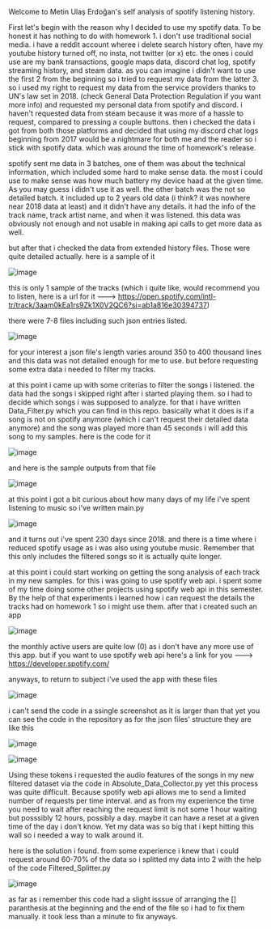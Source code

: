 Welcome to Metin Ulaş Erdoğan's self analysis of spotify listening history.

First let's begin with the reason why I decided to use my spotify data.
To be honest it has nothing to do with homework 1. i don't use traditional social media. i have a reddit account wheree i delete search history often, have my youtube history turned off, no insta, not twitter (or x) etc.
the ones i could use are my bank transactions, google maps data, discord chat log, spotify streaming history, and steam data.
as you can imagine i didn't want to use the first 2 from the beginning so i tried to request my data from the latter 3.
so i used my right to request my data from the service providers thanks to UN's law set in 2018. (check General Data Protection Regulation if you want more info) and requested my personal data from spotify and discord.
i haven't requested data from steam because it was more of a hassle to request, compared to pressing a couple buttons.
then i checked the data i got from both those platforms and decided that using my discord chat logs beginning from 2017 would be a nightmare for both me and the reader so i stick with spotify data. which was around the time of homework's release.

spotify sent me data in 3 batches, one of them was about the technical information, which included some hard to make sense data. the most i could use to make sense was how much battery my device haad at the given time. As you may guess i didn't use it as well.
the other batch was the not so detailed batch. it included up to 2 years old data (i think? it was nowhere near 2018 data at least) and it didn't have any details. it had the info of the track name, track artist name, and when it was listened.
this data was obviously not enough and not usable in making api calls to get more data as well.

but after that i checked the data from extended history files. Those were quite detailed actually. here is a sample of it

![image](https://github.com/PiercingSnowflake/FabulA-sPersonalTrackAnalyzer/assets/56087824/41743d5e-c4a9-4ccb-98ee-c42711f95449)

this is only 1 sample of the tracks (which i quite like, would recommend you to listen, here is a url for it ---> https://open.spotify.com/intl-tr/track/3aam0kEa1rs9Zk1X0V2QC6?si=ab1a816e30394737)

there were 7-8 files including such json entries listed.

![image](https://github.com/PiercingSnowflake/FabulA-sPersonalTrackAnalyzer/assets/56087824/c0af96ca-384a-4d25-b919-b523262ff045)

for your interest a json file's length varies around 350 to 400 thousand lines
and this data was not detailed enough for me to use. but before requesting some extra data i needed to filter my tracks.

at this point i came up with some criterias to filter the songs i listened.
the data had the songs i skipped right after i started playing them. so i had to decide which songs i was supposed to analyze.
for that i have written Data_Filter.py which you can find in this repo.
basically what it does is if a song is not on spotify anymore (which i can't request their detailed data anymore) and the song was played more than 45 seconds i will add this song to my samples.
here is the code for it

![image](https://github.com/PiercingSnowflake/FabulA-sPersonalTrackAnalyzer/assets/56087824/1d96781e-9d0d-4294-b95c-24b3538559c5)

and here is the sample outputs from that file

![image](https://github.com/PiercingSnowflake/FabulA-sPersonalTrackAnalyzer/assets/56087824/71444822-b360-4375-8cba-e59e5bc41bba)

at this point i got a bit curious about how many days of my life i've spent listening to music so i've written main.py

![image](https://github.com/PiercingSnowflake/FabulA-sPersonalTrackAnalyzer/assets/56087824/def5de37-5d21-45cf-b6f4-4b554f51257f)

and it turns out i've spent 230 days since 2018. and there is a time where i reduced spotify usage as i was also using youtube music. Remember that this only includes the filtered songs so it is actually quite longer.


at this point i could start working on getting the song analysis of each track in my new samples. for this i was going to use spotify web api.
i spent some of my time doing some other projects using spotify web api in this semester. By the help of that experiments i learned how i can request the details the tracks had on homework 1 so i might use them.
after that i created such an app

![image](https://github.com/PiercingSnowflake/FabulA-sPersonalTrackAnalyzer/assets/56087824/e1e94e62-70c9-4eeb-849a-0462f81532ef)

the monthly active users are quite low (0) as i don't have any more use of this app.
but if you want to use spotify web api here's a link for you ---> https://developer.spotify.com/

anyways, to return to subject i've used the app with these files

![image](https://github.com/PiercingSnowflake/FabulA-sPersonalTrackAnalyzer/assets/56087824/6c514973-eb34-4819-a88b-f017f4ccc78d)

i can't send the code in a ssingle screenshot as it is larger than that yet you can see the code in the repository
as for the json files' structure they are like this

![image](https://github.com/PiercingSnowflake/FabulA-sPersonalTrackAnalyzer/assets/56087824/7dbc4f6e-089d-4449-ac3a-56f876d9f6b3)

![image](https://github.com/PiercingSnowflake/FabulA-sPersonalTrackAnalyzer/assets/56087824/4bb37540-5293-4e2d-b3d4-c0d6277357d9)

Using these tokens i requested the audio features of the songs in my new filtered dataset via the code in Absolute_Data_Collector.py yet this process was quite difficult.
Because spotify web api allows me to send a limited number of requests per time interval. and as from my experience the time you need to wait after reaching the request limit is not some 1 hour waiting but posssibly 12 hours, possibly a day. maybe it can have a reset at a given time of the day i don't know. Yet my data was so big that i kept hitting this wall so i needed a way to walk around it.

here is the solution i found.
from some experience i knew that i could request around 60-70% of the data so i splitted my data into 2 with the help of the code Filtered_Splitter.py

![image](https://github.com/PiercingSnowflake/FabulA-sPersonalTrackAnalyzer/assets/56087824/5be8ff63-0c70-4441-a404-5b8a49f27983)

as far as i remember this code had a slight isssue of arranging the [] paranthesis at the beginning and the end of the file so i had to fix them manually. it took less than a minute to fix anyways.








